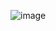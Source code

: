 ![image](https://github.com/kulhara-ankit/Editor-ReactJS/assets/146313680/bda21aae-f224-46db-87ad-73ce5b057e7f)
